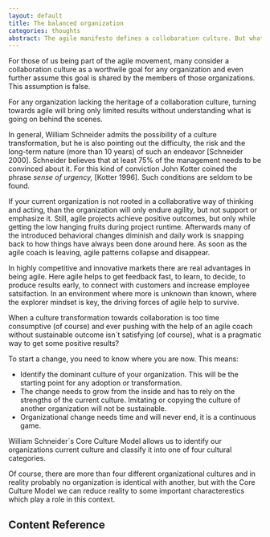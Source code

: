 ```yaml
---
layout: default
title: The balanced organization
categories: thoughts
abstract: The agile manifesto defines a collobaration culture. But what if your current environment culture is not collaborative? This article describes alternatives to go ahead into the agile direction.
---
```

For those of us being part of the agile movement, many consider a collaboration culture as a worthwile goal for any organization and even further assume this goal is shared by the members of those organizations. This assumption is false. 

For any organization lacking the heritage of a collaboration culture, turning towards agile will bring only limited results without understanding what is going on behind the scenes. 

In general, William Schneider admits the possibility of a culture transformation, but he is also pointing out the difficulty, the risk and the long-term nature (more than 10 years) of such an endeavor [Schneider 2000]. Schneider believes that at least 75% of the management needs to be convinced about it. For this kind of conviction John Kotter coined the phrase *sense of urgency,* [Kotter 1996]. Such conditions are seldom to be found.

If your current organization is not rooted in a collaborative way of thinking and acting, than the organization will only endure agility, but not support or emphasize it. Still, agile projects achieve positive outcomes, but only while getting the low hanging fruits during project runtime. Afterwards many of the introduced behavioral changes diminish and daily work is snapping back to how things have always been done around here. As soon as the agile coach is leaving, agile patterns collapse and disappear. 

In highly competitive and innovative markets there are real advantages in being agile. Here agile helps to get feedback fast, to learn, to decide, to produce results early, to connect with customers and increase employee satsifaction. In an environment where more is unknown than known, where the explorer mindset is key, the driving forces of agile help to survive. 

When a culture transformation towards collaboration is too time consumptive (of course) and ever pushing with the help of an agile coach without sustainable outcome isn´t satisfying (of course), what is a pragmatic way to get some positive results? 

To start a change, you need to know where you are now. This means:
 
* Identify the dominant culture of your organization. This will be the starting point for any adoption or transformation. 
* The change needs to grow from the inside and has to rely on the strengths of the current culture. Imitating or copying the culture of another organization will not be sustainable.
* Organizational change needs time and will never end, it is a continuous game.

William Schneider´s Core Culture Model allows us to identify our organizations current culture and classify it into one of four cultural categories.

Of course, there are more than four different organizational cultures and in reality probably no organization is identical with another, but with the Core Culture Model we can reduce reality to some important characterestics which play a role in this context.





Content Reference
---